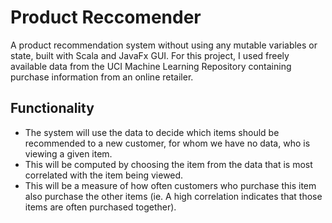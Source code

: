 # Product Reccomender
A product recommendation system without using any mutable variables or state, built with Scala and JavaFx GUI. For this project, I used freely available data from the UCI Machine Learning Repository containing purchase information from an online retailer.

## Functionality
* The system will use the data to decide which items should be recommended to a new customer, for whom we have no data, who is viewing a given item. 
* This will be computed by choosing the item from the data that is most correlated with the item being viewed. 
* This will be a measure of how often customers who purchase this item also purchase the other items (ie. A high correlation indicates that those items are often purchased together).
